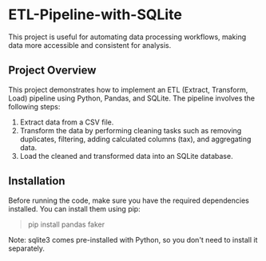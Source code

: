 # ETL-Pipeline-with-SQLite
This project is useful for automating data processing workflows, making data more accessible and consistent for analysis.
## Project Overview
This project demonstrates how to implement an ETL (Extract, Transform, Load) pipeline using Python, Pandas, and SQLite. The pipeline involves the following steps:
1. Extract data from a CSV file.
2. Transform the data by performing cleaning tasks such as removing duplicates, filtering, adding calculated columns (tax), and aggregating data.
3. Load the cleaned and transformed data into an SQLite database.

## Installation
Before running the code, make sure you have the required dependencies installed. You can install them using pip:
> pip install pandas faker

Note: sqlite3 comes pre-installed with Python, so you don't need to install it separately.
